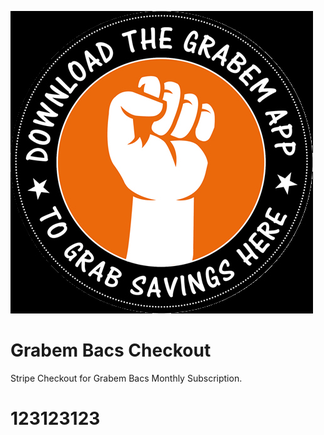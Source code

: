 ![Grabem Bacs](./client/images/grabem_logo.jpg)

# Grabem Bacs Checkout

Stripe Checkout for Grabem Bacs Monthly Subscription.
# 123123123
